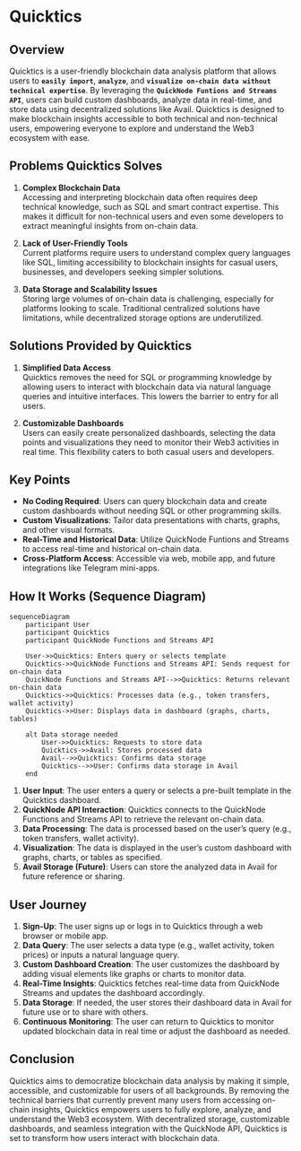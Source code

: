 # Quicktics

## Overview
Quicktics is a user-friendly blockchain data analysis platform that allows users to **`easily import`**, **`analyze`**, and **`visualize on-chain data without technical expertise`**. By leveraging the **`QuickNode Funtions and Streams API`**, users can build custom dashboards, analyze data in real-time, and store data using decentralized solutions like Avail. Quicktics is designed to make blockchain insights accessible to both technical and non-technical users, empowering everyone to explore and understand the Web3 ecosystem with ease.

## Problems Quicktics Solves

1. **Complex Blockchain Data**  
   Accessing and interpreting blockchain data often requires deep technical knowledge, such as SQL and smart contract expertise. This makes it difficult for non-technical users and even some developers to extract meaningful insights from on-chain data.

2. **Lack of User-Friendly Tools**  
   Current platforms require users to understand complex query languages like SQL, limiting accessibility to blockchain insights for casual users, businesses, and developers seeking simpler solutions.

3. **Data Storage and Scalability Issues**  
   Storing large volumes of on-chain data is challenging, especially for platforms looking to scale. Traditional centralized solutions have limitations, while decentralized storage options are underutilized.

## Solutions Provided by Quicktics

1. **Simplified Data Access**  
   Quicktics removes the need for SQL or programming knowledge by allowing users to interact with blockchain data via natural language queries and intuitive interfaces. This lowers the barrier to entry for all users.

2. **Customizable Dashboards**  
   Users can easily create personalized dashboards, selecting the data points and visualizations they need to monitor their Web3 activities in real time. This flexibility caters to both casual users and developers.

## Key Points

- **No Coding Required**: Users can query blockchain data and create custom dashboards without needing SQL or other programming skills.
- **Custom Visualizations**: Tailor data presentations with charts, graphs, and other visual formats.
- **Real-Time and Historical Data**: Utilize QuickNode Funtions and Streams to access real-time and historical on-chain data.
- **Cross-Platform Access**: Accessible via web, mobile app, and future integrations like Telegram mini-apps.

## How It Works (Sequence Diagram)
```mermaid
sequenceDiagram
    participant User
    participant Quicktics
    participant QuickNode Functions and Streams API

    User->>Quicktics: Enters query or selects template
    Quicktics->>QuickNode Functions and Streams API: Sends request for on-chain data
    QuickNode Functions and Streams API-->>Quicktics: Returns relevant on-chain data
    Quicktics->>Quicktics: Processes data (e.g., token transfers, wallet activity)
    Quicktics->>User: Displays data in dashboard (graphs, charts, tables)
    
    alt Data storage needed
        User->>Quicktics: Requests to store data
        Quicktics->>Avail: Stores processed data
        Avail-->>Quicktics: Confirms data storage
        Quicktics-->>User: Confirms data storage in Avail
    end
```
1. **User Input**: The user enters a query or selects a pre-built template in the Quicktics dashboard.
2. **QuickNode API Interaction**: Quicktics connects to the QuickNode Functions and Streams API to retrieve the relevant on-chain data.
3. **Data Processing**: The data is processed based on the user’s query (e.g., token transfers, wallet activity).
4. **Visualization**: The data is displayed in the user’s custom dashboard with graphs, charts, or tables as specified.
5. **Avail Storage (Future)**: Users can store the analyzed data in Avail for future reference or sharing.

## User Journey

1. **Sign-Up**: The user signs up or logs in to Quicktics through a web browser or mobile app.
2. **Data Query**: The user selects a data type (e.g., wallet activity, token prices) or inputs a natural language query.
3. **Custom Dashboard Creation**: The user customizes the dashboard by adding visual elements like graphs or charts to monitor data.
4. **Real-Time Insights**: Quicktics fetches real-time data from QuickNode Streams and updates the dashboard accordingly.
5. **Data Storage**: If needed, the user stores their dashboard data in Avail for future use or to share with others.
6. **Continuous Monitoring**: The user can return to Quicktics to monitor updated blockchain data in real time or adjust the dashboard as needed.

## Conclusion

Quicktics aims to democratize blockchain data analysis by making it simple, accessible, and customizable for users of all backgrounds. By removing the technical barriers that currently prevent many users from accessing on-chain insights, Quicktics empowers users to fully explore, analyze, and understand the Web3 ecosystem. With decentralized storage, customizable dashboards, and seamless integration with the QuickNode API, Quicktics is set to transform how users interact with blockchain data.

